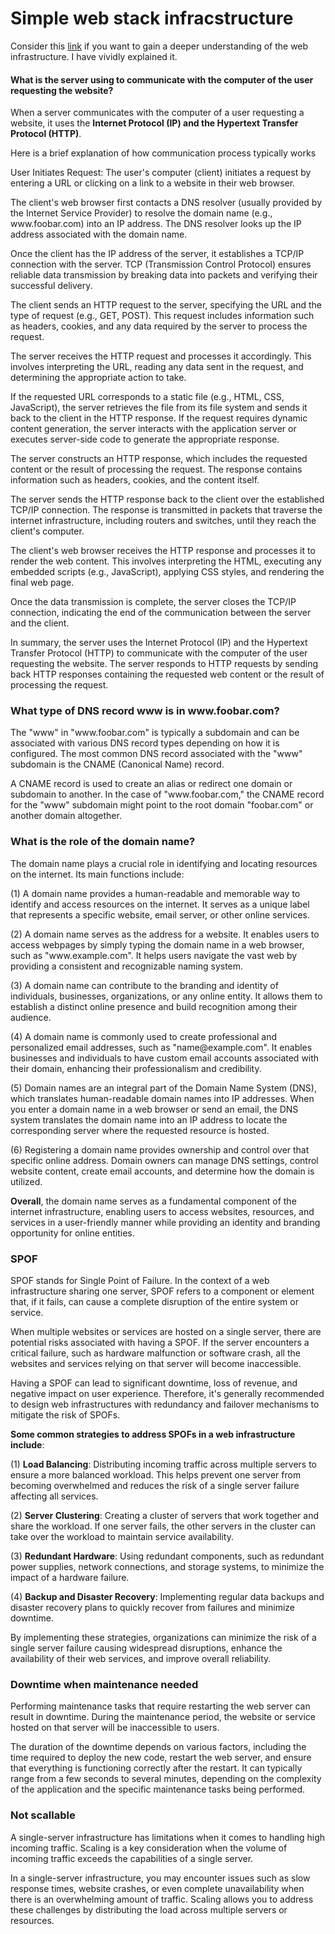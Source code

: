 <h1>Simple web stack infracstructure</h1>
Consider this <a href="web-infrastructure.md">link</a> if you want to gain a deeper understanding of the web infrastructure. I have vividly explained it.
<h4>What is the server using to communicate with the computer of the user requesting the website?</h4>
<p>When a server communicates with the computer of a user requesting a website, it uses the <b>Internet Protocol (IP) and the Hypertext Transfer Protocol (HTTP)</b>.</p>
<p>Here is a brief explanation of how communication process typically works</p>
<p>User Initiates Request: The user's computer (client) initiates a request by entering a URL or clicking on a link to a website in their web browser.</p>
<p>The client's web browser first contacts a DNS resolver (usually provided by the Internet Service Provider) to resolve the domain name (e.g., www.foobar.com) into an IP address. The DNS resolver looks up the IP address associated with the domain name.</p>
<p>Once the client has the IP address of the server, it establishes a TCP/IP connection with the server. TCP (Transmission Control Protocol) ensures reliable data transmission by breaking data into packets and verifying their successful delivery.</p>
<p>The client sends an HTTP request to the server, specifying the URL and the type of request (e.g., GET, POST). This request includes information such as headers, cookies, and any data required by the server to process the request.</p>
<p>The server receives the HTTP request and processes it accordingly. This involves interpreting the URL, reading any data sent in the request, and determining the appropriate action to take.</p>
<p>If the requested URL corresponds to a static file (e.g., HTML, CSS, JavaScript), the server retrieves the file from its file system and sends it back to the client in the HTTP response. If the request requires dynamic content generation, the server interacts with the application server or executes server-side code to generate the appropriate response.</p>
<p>The server constructs an HTTP response, which includes the requested content or the result of processing the request. The response contains information such as headers, cookies, and the content itself.</p>
<p>The server sends the HTTP response back to the client over the established TCP/IP connection. The response is transmitted in packets that traverse the internet infrastructure, including routers and switches, until they reach the client's computer.</p>
<p>The client's web browser receives the HTTP response and processes it to render the web content. This involves interpreting the HTML, executing any embedded scripts (e.g., JavaScript), applying CSS styles, and rendering the final web page.</p>
<p>Once the data transmission is complete, the server closes the TCP/IP connection, indicating the end of the communication between the server and the client.</p>
<p>In summary, the server uses the Internet Protocol (IP) and the Hypertext Transfer Protocol (HTTP) to communicate with the computer of the user requesting the website. The server responds to HTTP requests by sending back HTTP responses containing the requested web content or the result of processing the request.</p>
<h3>What type of DNS record www is in www.foobar.com?</h3>
<p>The "www" in "www.foobar.com" is typically a subdomain and can be associated with various DNS record types depending on how it is configured. The most common DNS record associated with the "www" subdomain is the CNAME (Canonical Name) record.</p>
<p>A CNAME record is used to create an alias or redirect one domain or subdomain to another. In the case of "www.foobar.com," the CNAME record for the "www" subdomain might point to the root domain "foobar.com" or another domain altogether.</p>
<h3>What is the role of the domain name?</h3>
<p>The domain name plays a crucial role in identifying and locating resources on the internet. Its main functions include:</p>
<p>(1) A domain name provides a human-readable and memorable way to identify and access resources on the internet. It serves as a unique label that represents a specific website, email server, or other online services.</p>
<p>(2) A domain name serves as the address for a website. It enables users to access webpages by simply typing the domain name in a web browser, such as "www.example.com". It helps users navigate the vast web by providing a consistent and recognizable naming system.</p>
<p>(3) A domain name can contribute to the branding and identity of individuals, businesses, organizations, or any online entity. It allows them to establish a distinct online presence and build recognition among their audience.</p>
<p>(4) A domain name is commonly used to create professional and personalized email addresses, such as "name@example.com". It enables businesses and individuals to have custom email accounts associated with their domain, enhancing their professionalism and credibility.</p>
<p>(5) Domain names are an integral part of the Domain Name System (DNS), which translates human-readable domain names into IP addresses. When you enter a domain name in a web browser or send an email, the DNS system translates the domain name into an IP address to locate the corresponding server where the requested resource is hosted.</p>
<p>(6) Registering a domain name provides ownership and control over that specific online address. Domain owners can manage DNS settings, control website content, create email accounts, and determine how the domain is utilized.</p>
<p><b>Overall</b>, the domain name serves as a fundamental component of the internet infrastructure, enabling users to access websites, resources, and services in a user-friendly manner while providing an identity and branding opportunity for online entities.</p>
<h3>SPOF</h3>
<p>SPOF stands for Single Point of Failure. In the context of a web infrastructure sharing one server, SPOF refers to a component or element that, if it fails, can cause a complete disruption of the entire system or service.</p>
<p>When multiple websites or services are hosted on a single server, there are potential risks associated with having a SPOF. If the server encounters a critical failure, such as hardware malfunction or software crash, all the websites and services relying on that server will become inaccessible.</p>
<p>Having a SPOF can lead to significant downtime, loss of revenue, and negative impact on user experience. Therefore, it's generally recommended to design web infrastructures with redundancy and failover mechanisms to mitigate the risk of SPOFs.</p>
<p><b>Some common strategies to address SPOFs in a web infrastructure include</b>:</p>
<p>(1) <b>Load Balancing</b>: Distributing incoming traffic across multiple servers to ensure a more balanced workload. This helps prevent one server from becoming overwhelmed and reduces the risk of a single server failure affecting all services.
<p>(2) <b>Server Clustering</b>: Creating a cluster of servers that work together and share the workload. If one server fails, the other servers in the cluster can take over the workload to maintain service availability.</p>
<p>(3) <b>Redundant Hardware</b>: Using redundant components, such as redundant power supplies, network connections, and storage systems, to minimize the impact of a hardware failure.</p>
<p>(4) <b>Backup and Disaster Recovery</b>: Implementing regular data backups and disaster recovery plans to quickly recover from failures and minimize downtime.</p>
<p>By implementing these strategies, organizations can minimize the risk of a single server failure causing widespread disruptions, enhance the availability of their web services, and improve overall reliability.</p>
<h3>Downtime when maintenance needed</h3>
<p>Performing maintenance tasks that require restarting the web server can result in downtime. During the maintenance period, the website or service hosted on that server will be inaccessible to users.</p>
<p>The duration of the downtime depends on various factors, including the time required to deploy the new code, restart the web server, and ensure that everything is functioning correctly after the restart. It can typically range from a few seconds to several minutes, depending on the complexity of the application and the specific maintenance tasks being performed.</p>
<h3>Not scallable</h3>
<p>A single-server infrastructure has limitations when it comes to handling high incoming traffic. Scaling is a key consideration when the volume of incoming traffic exceeds the capabilities of a single server.</p>
<p>In a single-server infrastructure, you may encounter issues such as slow response times, website crashes, or even complete unavailability when there is an overwhelming amount of traffic. Scaling allows you to address these challenges by distributing the load across multiple servers or resources.</p>

